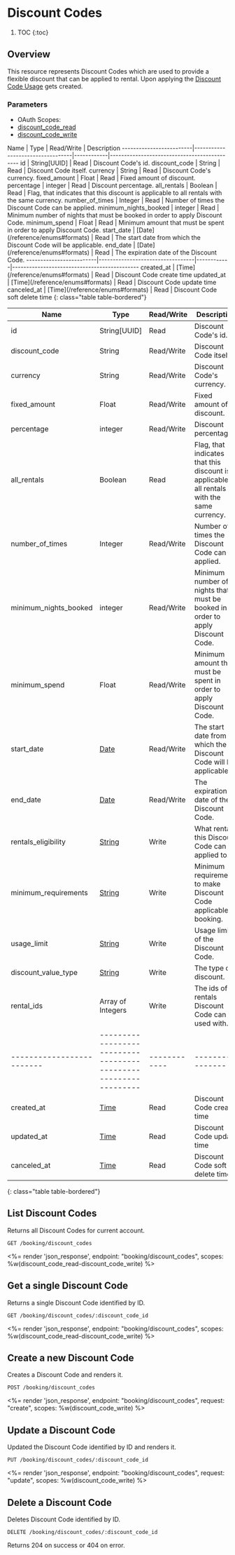 # Discount Codes

1. TOC
{:toc}

## Overview

This resource represents Discount Codes which are used to provide a flexible discount that can be applied to rental.
Upon applying the [Discount Code Usage](/reference/endpoints/booking/discount_code_usages/) gets created.

### Parameters
<ul class="nav nav-pills" role="tablist">
<li class="disabled"><a>OAuth Scopes:</a></li>
<li class="active"><a href="#discount_code_read" role="tab" data-toggle="pill">discount_code_read</a></li>
<li><a href="#discount_code_write" role="tab" data-toggle="pill">discount_code_write</a></li>
</ul>
<div class="tab-content" markdown="1">
<div class="tab-pane active" id="discount_code_read" markdown="1">
Name                     | Type                             | Read/Write | Description
-------------------------|----------------------------------|------------|---------------------------------------------
id                       | String[UUID]                     | Read       | Discount Code's id.
discount_code            | String                           | Read       | Discount Code itself.
currency                 | String                           | Read       | Discount Code's currency.
fixed_amount             | Float                            | Read       | Fixed amount of discount.
percentage               | integer                          | Read       | Discount percentage.
all_rentals              | Boolean                          | Read       | Flag, that indicates that this discount is applicable to all rentals with the same currency.
number_of_times          | Integer                          | Read       | Number of times the Discount Code can be applied.
minimum_nights_booked    | integer                          | Read       | Minimum number of nights that must be booked in order to apply Discount Code.
minimum_spend            | Float                            | Read       | Minimum amount that must be spent in order to apply Discount Code.
start_date               | [Date](/reference/enums#formats) | Read       | The start date from which the Discount Code will be applicable.
end_date                 | [Date](/reference/enums#formats) | Read       | The expiration date of the Discount Code.
-------------------------|----------------------------------|------------|---------------------------------------------
created_at               | [Time](/reference/enums#formats) | Read       | Discount Code create time
updated_at               | [Time](/reference/enums#formats) | Read       | Discount Code update time
canceled_at              | [Time](/reference/enums#formats) | Read       | Discount Code soft delete time
{: class="table table-bordered"}

</div>
<div class="tab-pane" id="discount_code_write" markdown="1">

Name                     | Type                                                          | Read/Write | Description
-------------------------|---------------------------------------------------------------|------------|----------------
id                       | String[UUID]                                                  | Read       | Discount Code's id.
discount_code            | String                                                        | Read/Write | Discount Code itself.
currency                 | String                                                        | Read/Write | Discount Code's currency.
fixed_amount             | Float                                                         | Read/Write | Fixed amount of discount.
percentage               | integer                                                       | Read/Write | Discount percentage.
all_rentals              | Boolean                                                       | Read       | Flag, that indicates that this discount is applicable to all rentals with the same currency.
number_of_times          | Integer                                                       | Read/Write | Number of times the Discount Code can be applied.
minimum_nights_booked    | integer                                                       | Read/Write | Minimum number of nights that must be booked in order to apply Discount Code.
minimum_spend            | Float                                                         | Read/Write | Minimum amount that must be spent in order to apply Discount Code.
start_date               | [Date](/reference/enums#formats)                              | Read/Write | The start date from which the Discount Code will be applicable.
end_date                 | [Date](/reference/enums#formats)                              | Read/Write | The expiration date of the Discount Code.
rentals_eligibility      | [String](/reference/enums#discount-code-rentals-eligibility)  | Write      | What rentals this Discount Code can be applied to.
minimum_requirements     | [String](/reference/enums#discount-code-minimum-requirements) | Write      | Minimum requirements to make Discount Code applicable to booking.
usage_limit              | [String](/reference/enums#discount-code-usage-limit)          | Write      | Usage limit of the Discount Code.
discount_value_type      | [String](/reference/enums#discount-code-discount-value-type)  | Write      | The type of discount.
rental_ids               | Array of Integers                                             | Write      | The ids of rentals Discount Code can be used with.
-------------------------|---------------------------------------------------------------|------------|----------------
created_at               | [Time](/reference/enums#formats)                              | Read       | Discount Code create time
updated_at               | [Time](/reference/enums#formats)                              | Read       | Discount Code update time
canceled_at              | [Time](/reference/enums#formats)                              | Read       | Discount Code soft delete time
{: class="table table-bordered"}

</div>
</div>

## List Discount Codes

Returns all Discount Codes for current account.

~~~
GET /booking/discount_codes
~~~

<%= render 'json_response', endpoint: "booking/discount_codes", scopes: %w(discount_code_read-discount_code_write) %>

## Get a single Discount Code

Returns a single Discount Code identified by ID.

~~~
GET /booking/discount_codes/:discount_code_id
~~~

<%= render 'json_response', endpoint: "booking/discount_codes", scopes: %w(discount_code_read-discount_code_write) %>

## Create a new Discount Code

Creates a Discount Code and renders it.

~~~~
POST /booking/discount_codes
~~~~

<%= render 'json_response', endpoint: "booking/discount_codes", request: "create", scopes: %w(discount_code_write) %>

## Update a Discount Code

Updated the Discount Code identified by ID and renders it.

~~~
PUT /booking/discount_codes/:discount_code_id
~~~

<%= render 'json_response', endpoint: "booking/discount_codes", request: "update", scopes: %w(discount_code_write) %>

## Delete a Discount Code

Deletes Discount Code identified by ID.

~~~
DELETE /booking/discount_codes/:discount_code_id
~~~

Returns 204 on success or 404 on error.
